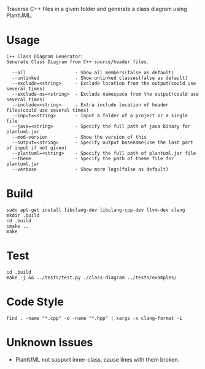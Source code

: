 
Traverse C++ files in a given folder and generate a class diagram using PlantUML.

# Usage

```
C++ Class Diagram Generator:
Generate Class Diagram from C++ source/header files.

  --all                  - Show all members(false as default)
  --unlinked             - Show unlinked classes(false as default)
  --exclude=<string>     - Exclude location from the output(could use several times)
  --exclude-ns=<string>  - Exclude namespace from the output(could use several times)
  --include=<string>     - Extra include location of header files(could use several times)
  --input=<string>       - Input a folder of a project or a single file
  --java=<string>        - Specify the full path of java binary for plantuml.jar
  --mod-version          - Show the version of this
  --output=<string>      - Specify output basename(use the last part of input if not given)
  --plantuml=<string>    - Specify the full path of plantuml.jar file
  --theme                - Specify the path of theme file for plantuml.jar
  --verbose              - Show more logs(false as default)
```

# Build

```
sudo apt-get install libclang-dev libclang-cpp-dev llvm-dev clang
mkdir .build
cd .build
cmake ..
make
```

# Test

```
cd .build
make -j && ../tests/test.py ./class-diagram ../tests/examples/
```

# Code Style

```
find . -name "*.cpp" -o -name "*.hpp" | xargs -x clang-format -i
```

# Unknown Issues

* PlantUML not support inner-class, cause lines with them broken.
